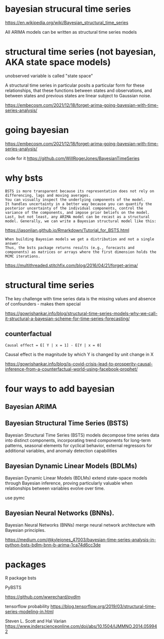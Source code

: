 
# bayesian strucural time series

https://en.wikipedia.org/wiki/Bayesian_structural_time_series

All ARIMA models can be written as structural time series models


# structural time series (not bayesian, AKA state space models)

unobserved variable is called "state space"

A structural time series in particular posits a particular form for these relationships, that these functions between states and observations, and between states and previous states are linear subject to Gaussian noise.

https://embecosm.com/2021/12/18/forget-arima-going-bayesian-with-time-series-analysis/


# going bayesian



https://embecosm.com/2021/12/18/forget-arima-going-bayesian-with-time-series-analysis/

code for it
https://github.com/WillRogerJones/BayesianTimeSeries

# why bsts

```
BSTS is more transparent because its representation does not rely on differencing, lags and moving averages.
You can visually inspect the underlying components of the model.
It handles uncertainty in a better way because you can quantify the posterior uncertainty of the individual components, control the variance of the components, and impose prior beliefs on the model.
Last, but not least, any ARIMA model can be recast as a structural model. Generally, we can write a Bayesian structural model like this:
```

https://jasonlian.github.io/Rmarkdown/Tutorial_for_BSTS.html

```
When building Bayesian models we get a distribution and not a single answer.
Thus, the bsts package returns results (e.g., forecasts and components) as matrices or arrays where the first dimension holds the MCMC iterations.

```

https://multithreaded.stitchfix.com/blog/2016/04/21/forget-arima/


# structural time series

The key challenge with time series data is the missing values and absence of confounders - makes them special

https://gowrishankar.info/blog/structural-time-series-models-why-we-call-it-structural-a-bayesian-scheme-for-time-series-forecasting/


## counterfactual 

```
Causal effect = E[ Y | x = 1] - E[Y | x = 0]
```

Causal effect is the magnitude by which Y is changed by unit change in X 

https://gowrishankar.info/blog/is-covid-crisis-lead-to-prosperity-causal-inference-from-a-counterfactual-world-using-facebook-prophet/

# four ways to add bayesian

## Bayesian ARIMA

## Bayesian Structural Time Series (BSTS)

Bayesian Structural Time Series (BSTS) models decompose time series data into distinct components, incorporating trend components for long-term patterns, seasonal elements for cyclical behavior, external regressors for additional variables, and anomaly detection capabilities


## Bayesian Dynamic Linear Models (BDLMs)

Bayesian Dynamic Linear Models (BDLMs) extend state-space models through Bayesian inference, proving particularly valuable when relationships between variables evolve over time. 

use pymc 

## Bayesian Neural Networks (BNNs).

Bayesian Neural Networks (BNNs) merge neural network architecture with Bayesian principles. 

https://medium.com/@kylejones_47003/bayesian-time-series-analysis-in-python-bsts-bdlm-bnn-b-arima-1ca74d6cc3de

# packages

R package bsts

PyBSTS

https://github.com/wwrechard/pydlm

tensorflow probability
https://blog.tensorflow.org/2019/03/structural-time-series-modeling-in.html

Steven L. Scott and Hal Varian
https://www.inderscienceonline.com/doi/abs/10.1504/IJMMNO.2014.059942
